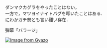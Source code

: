 ダンマクカグラをやったことはない，</br>
一方で，マツヨイナイトバグを叩いたことはある. </br>
にわかガチ勢とも言い難い存在．</br>

弾幕「バラージ」</br>

[![Image from Gyazo](https://i.gyazo.com/9660fbcc289917defb0b5620f1ae8eaf.png)](https://gyazo.com/9660fbcc289917defb0b5620f1ae8eaf)
